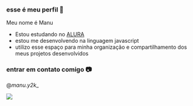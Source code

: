 ### esse é meu perfil 🌙

Meu nome é Manu

 - Estou estudando no [ALURA](https://www.alura.com.br/)
 - estou me desenvolvendo na linguagem javascript
 - utilizo esse espaço para minha organização e compartilhamento dos meus projetos desenvolvidos
   
 ### entrar em contato comigo 📷
   
 @_manu.y2k__
 
 ![](https://media1.tenor.com/m/9P6D6Kz_6BIAAAAC/taefavour.gif)



 
